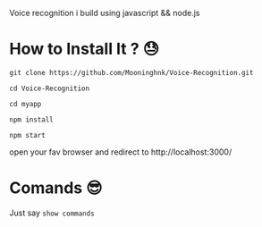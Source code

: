 Voice recognition i build using javascript && node.js

# How to Install It ? 😓

``` git clone https://github.com/Mooninghnk/Voice-Recognition.git ```

``` cd Voice-Recognition ```

``` cd myapp ```

``` npm install ```

``` npm start ```

open your fav browser and redirect to http://localhost:3000/

# Comands 😎 

Just say ```show commands```
